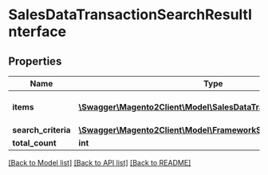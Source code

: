 # SalesDataTransactionSearchResultInterface

## Properties
Name | Type | Description | Notes
------------ | ------------- | ------------- | -------------
**items** | [**\Swagger\Magento2Client\Model\SalesDataTransactionInterface[]**](SalesDataTransactionInterface.md) | Array of collection items. | 
**search_criteria** | [**\Swagger\Magento2Client\Model\FrameworkSearchCriteriaInterface**](FrameworkSearchCriteriaInterface.md) |  | 
**total_count** | **int** | Total count. | 

[[Back to Model list]](../README.md#documentation-for-models) [[Back to API list]](../README.md#documentation-for-api-endpoints) [[Back to README]](../README.md)


